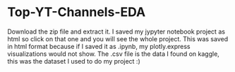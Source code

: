 # Top-YT-Channels-EDA
Download the zip file and extract it. I saved my jypyter notebook project as html so click on that one and you will see the whole project.
This was saved in html format because if I saved it as .ipynb, my plotly.express visualizations would not show.
The .csv file is the data I found on kaggle, this was the dataset I used to do my project :)
